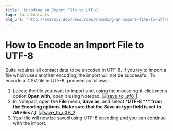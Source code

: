 ```yaml
---
title: 'Encoding an Import File to UTF-8'
tags: SuiteContacts
old_url: 'http://emarsys.dev/resources/encoding-an-import-file-to-utf-8/'
---
```


How to Encode an Import File to UTF-8
=====================================

 Suite requires all contact data to be encoded in UTF-8. If you try to import a file which uses another encoding, the import will not be successful. To encode a .CSV file in UTF-8, proceed as follows:

1. Locate the file you want to import and, using the mouse right-click menu option **Open with**, open it using Notepad. [![save_to_utf8_1](/assets/images/save_to_utf8_1-1024x207.png)](/assets/images/save_to_utf8_1.png)
2. In Notepad, open the **File** menu, **Save as**, and select ***UTF-8 *** from the **Encoding** options. Make sure that the **Save as type** field is set to ***All Files (*.*)***. [![save_to_utf8_2](/assets/images/save_to_utf8_2.png)](/assets/images/save_to_utf8_2.png)
3. Your file will now be saved using UTF-8 encoding and you can continue with the import.